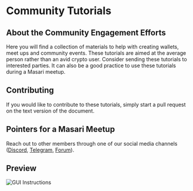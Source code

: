 # Community Tutorials

## About the Community Engagement Efforts

Here you will find a collection of materials to help with creating wallets, meet ups and community events. These tutorials are aimed at the average person rather than an avid crypto user. Consider sending these tutorials to interested parties. It can also be a good practice to use these tutorials during a Masari meetup. 

## Contributing

If you would like to contribute to these tutorials, simply start a pull request on the text version of the document. 

## Pointers for a Masari Meetup

Reach out to other members through one of our social media channels ([Discord](https://discord.gg/sMCwMqs), [Telegram](https://t.me/masaricurrency), [Forum](https://forum.getmasari.org/)). 

## Preview

![GUI Instructions](https://github.com/masari-project/Masari-Marketing/blob/master/Tutorials/PNG/Masari%20Outreach%20GUI%20Wallet%20Instructions%20Page%201.png)
